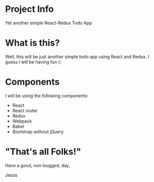 # Project Info
Yet another simple React-Redux Todo App

# What is this?
Well, this will be just another simple todo app using React and Redux.
I guess I will be having fun (:

# Components

I will be using the following components:
* React
* React router
* Redux
* Webpack
* Babel
* Bootstrap without jQuery

# "That's all Folks!"

Have a good, non-bugged, day,

Jesús

